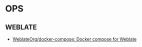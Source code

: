 # OPS

## WEBLATE

- [WeblateOrg/docker-compose: Docker compose for Weblate](https://github.com/WeblateOrg/docker-compose)
